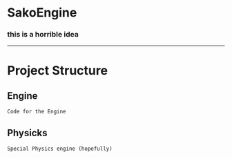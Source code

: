 # SakoEngine
### this is a horrible idea
---

# Project Structure

## Engine 
    Code for the Engine

## Physicks
    Special Physics engine (hopefully)
